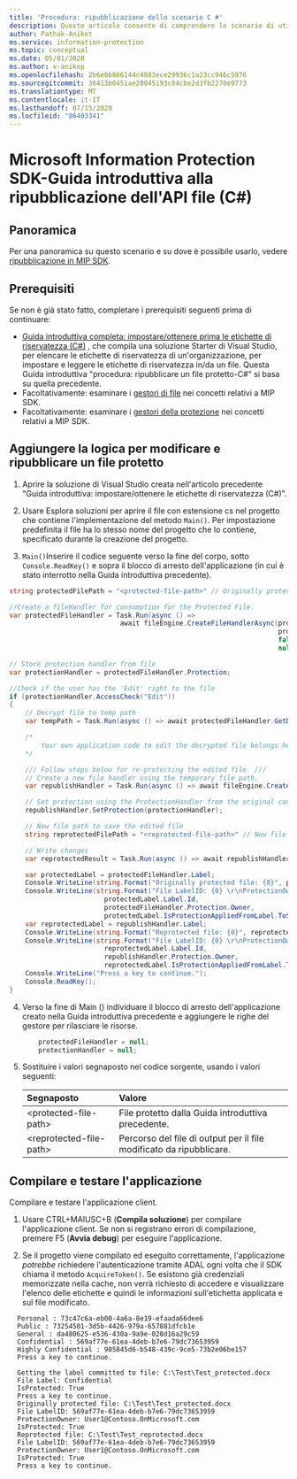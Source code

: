 ```yaml
---
title: 'Procedura: ripubblicazione dello scenario C #'
description: Questo articolo consente di comprendere lo scenario di utilizzo del gestore protezione per gli scenari di ripubblicazione.
author: Pathak-Aniket
ms.service: information-protection
ms.topic: conceptual
ms.date: 05/01/2020
ms.author: v-anikep
ms.openlocfilehash: 2b6e0b866144c4883ece29936c1a23cc946c5976
ms.sourcegitcommit: 36413b0451ae28045193c04cbe2d3fb2270e9773
ms.translationtype: MT
ms.contentlocale: it-IT
ms.lasthandoff: 07/15/2020
ms.locfileid: "86403341"
---
```

# <a name="microsoft-information-protection-sdk---file-api-republishing-quickstart-c"></a>Microsoft Information Protection SDK-Guida introduttiva alla ripubblicazione dell'API file (C#)

## <a name="overview"></a>Panoramica

Per una panoramica su questo scenario e su dove è possibile usarlo, vedere [ripubblicazione in MIP SDK](concept-republishing.md).

## <a name="prerequisites"></a>Prerequisiti

Se non è già stato fatto, completare i prerequisiti seguenti prima di continuare:

- [Guida introduttiva completa: impostare/ottenere prima le etichette di riservatezza (C#)](quick-file-set-get-label-csharp.md) , che compila una soluzione Starter di Visual Studio, per elencare le etichette di riservatezza di un'organizzazione, per impostare e leggere le etichette di riservatezza in/da un file. Questa Guida introduttiva "procedura: ripubblicare un file protetto-C#" si basa su quella precedente.
- Facoltativamente: esaminare i [gestori di file](concept-handler-file-cpp.md) nei concetti relativi a MIP SDK.
- Facoltativamente: esaminare i [gestori della protezione](concept-handler-protection-cpp.md) nei concetti relativi a MIP SDK.

## <a name="add-logic-to-edit-and-republish-a-protected-file"></a>Aggiungere la logica per modificare e ripubblicare un file protetto

1. Aprire la soluzione di Visual Studio creata nell'articolo precedente "Guida introduttiva: impostare/ottenere le etichette di riservatezza (C#)".

2. Usare Esplora soluzioni per aprire il file con estensione cs nel progetto che contiene l'implementazione del metodo `Main()`. Per impostazione predefinita il file ha lo stesso nome del progetto che lo contiene, specificato durante la creazione del progetto.

3. `Main()`Inserire il codice seguente verso la fine del corpo, sotto `Console.ReadKey()` e sopra il blocco di arresto dell'applicazione (in cui è stato interrotto nella Guida introduttiva precedente).

```csharp
string protectedFilePath = "<protected-file-path>" // Originally protected file's path from previous quickstart.

//Create a fileHandler for consumption for the Protected File.
var protectedFileHandler = Task.Run(async () => 
                            await fileEngine.CreateFileHandlerAsync(protectedFilePath,// inputFilePath
                                                                    protectedFilePath,// actualFilePath
                                                                    false, //isAuditDiscoveryEnabled
                                                                    null)).Result; // fileExecutionState

// Store protection handler from file
var protectionHandler = protectedFileHandler.Protection;

//Check if the user has the 'Edit' right to the file
if (protectionHandler.AccessCheck("Edit"))
{
    // Decrypt file to temp path
    var tempPath = Task.Run(async () => await protectedFileHandler.GetDecryptedTemporaryFileAsync()).Result;

    /*
        Your own application code to edit the decrypted file belongs here. 
    */

    /// Follow steps below for re-protecting the edited file. ///
    // Create a new file handler using the temporary file path.
    var republishHandler = Task.Run(async () => await fileEngine.CreateFileHandlerAsync(tempPath, tempPath, false)).Result;

    // Set protection using the ProtectionHandler from the original consumption operation.
    republishHandler.SetProtection(protectionHandler);

    // New file path to save the edited file
    string reprotectedFilePath = "<reprotected-file-path>" // New file path for saving reprotected file.

    // Write changes
    var reprotectedResult = Task.Run(async () => await republishHandler.CommitAsync(reprotectedFilePath)).Result;

    var protectedLabel = protectedFileHandler.Label;
    Console.WriteLine(string.Format("Originally protected file: {0}", protectedFilePath));
    Console.WriteLine(string.Format("File LabelID: {0} \r\nProtectionOwner: {1} \r\nIsProtected: {2}", 
                        protectedLabel.Label.Id, 
                        protectedFileHandler.Protection.Owner, 
                        protectedLabel.IsProtectionAppliedFromLabel.ToString()));
    var reprotectedLabel = republishHandler.Label;
    Console.WriteLine(string.Format("Reprotected file: {0}", reprotectedFilePath));
    Console.WriteLine(string.Format("File LabelID: {0} \r\nProtectionOwner: {1} \r\nIsProtected: {2}", 
                        reprotectedLabel.Label.Id, 
                        republishHandler.Protection.Owner, 
                        reprotectedLabel.IsProtectionAppliedFromLabel.ToString()));
    Console.WriteLine("Press a key to continue.");
    Console.ReadKey();
}
```

4. Verso la fine di Main () individuare il blocco di arresto dell'applicazione creato nella Guida introduttiva precedente e aggiungere le righe del gestore per rilasciare le risorse.

    ````csharp
        protectedFileHandler = null;
        protectionHandler = null;
    ````

5. Sostituire i valori segnaposto nel codice sorgente, usando i valori seguenti:

   | Segnaposto | Valore |
   |:----------- |:----- |
   | \<protected-file-path\> | File protetto dalla Guida introduttiva precedente. |
   | \<reprotected-file-path\> | Percorso del file di output per il file modificato da ripubblicare. |

## <a name="build-and-test-the-application"></a>Compilare e testare l'applicazione

Compilare e testare l'applicazione client.

1. Usare CTRL+MAIUSC+B (**Compila soluzione**) per compilare l'applicazione client. Se non si registrano errori di compilazione, premere F5 (**Avvia debug**) per eseguire l'applicazione.

2. Se il progetto viene compilato ed eseguito correttamente, l'applicazione *potrebbe* richiedere l'autenticazione tramite ADAL ogni volta che il SDK chiama il metodo `AcquireToken()`. Se esistono già credenziali memorizzate nella cache, non verrà richiesto di accedere e visualizzare l'elenco delle etichette e quindi le informazioni sull'etichetta applicata e sul file modificato.

  ```console
    Personal : 73c47c6a-eb00-4a6a-8e19-efaada66dee6
    Public : 73254501-3d5b-4426-979a-657881dfcb1e
    General : da480625-e536-430a-9a9e-028d16a29c59
    Confidential : 569af77e-61ea-4deb-b7e6-79dc73653959
    Highly Confidential : 905845d6-b548-439c-9ce5-73b2e06be157
    Press a key to continue.

    Getting the label committed to file: C:\Test\Test_protected.docx
    File Label: Confidential
    IsProtected: True
    Press a key to continue.
    Originally protected file: C:\Test\Test_protected.docx
    File LabelID: 569af77e-61ea-4deb-b7e6-79dc73653959
    ProtectionOwner: User1@Contoso.OnMicrosoft.com
    IsProtected: True
    Reprotected file: C:\Test\Test_reprotected.docx
    File LabelID: 569af77e-61ea-4deb-b7e6-79dc73653959
    ProtectionOwner: User1@Contoso.OnMicrosoft.com
    IsProtected: True
    Press a key to continue.
   ```
